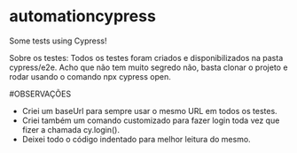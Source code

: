 # automationcypress
Some tests using Cypress!

Sobre os testes:
Todos os testes foram criados e disponibilizados na pasta cypress/e2e.
Acho que não tem muito segredo não, basta clonar o projeto e rodar usando o comando npx cypress open.

#OBSERVAÇÕES
- Criei um baseUrl para sempre usar o mesmo URL em  todos os testes.
- Criei também um comando customizado para fazer login toda vez que fizer a chamada cy.login().
- Deixei todo o código indentado para melhor leitura  do mesmo.